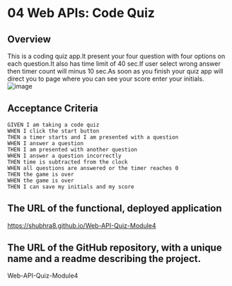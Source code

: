 # 04 Web APIs: Code Quiz

## Overview

This is a coding quiz app.It present your four question with four options on each question.It also has time limit of 40 sec.If user select wrong answer then
timer count will minus 10 sec.As soon as you finish your quiz app will direct you to page where you can see your score enter your initials.
![image](https://user-images.githubusercontent.com/57454930/169930713-aaf8c342-3f57-433c-b5b6-122f2996fedd.png)


## Acceptance Criteria

```
GIVEN I am taking a code quiz
WHEN I click the start button
THEN a timer starts and I am presented with a question
WHEN I answer a question
THEN I am presented with another question
WHEN I answer a question incorrectly
THEN time is subtracted from the clock
WHEN all questions are answered or the timer reaches 0
THEN the game is over
WHEN the game is over
THEN I can save my initials and my score
```



## The URL of the functional, deployed application

https://shubhra8.github.io/Web-API-Quiz-Module4

## The URL of the GitHub repository, with a unique name and a readme describing the project.

Web-API-Quiz-Module4
